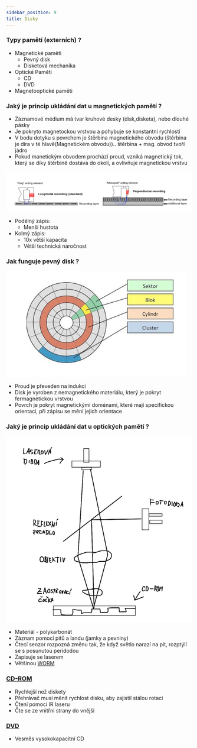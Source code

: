 ```yaml
---
sidebar_position: 9
title: Disky
---
```


### Typy pamětí (externích) ?
- Magnetické paměti
    - Pevný disk
    - Disketová mechanika
- Optické Paměti
    - CD
    - DVD
- Magnetooptické paměti



### Jaký je princip ukládání dat u magnetických pamětí ?
- Záznamové médium má tvar kruhové desky (disk,disketa), nebo dlouhé pásky
- Je pokryto magnetockou vrstvou a pohybuje se konstantní rychlostí
- V bodu dotyku s povrchem je štěrbina magnetického obvodu (štěrbina je díra v té hlavě(Magnetickém obvodu)).. štěrbina + mag. obvod tvoří jádro
- Pokud manetickým obvodem prochází proud, vzniká magnetický tok, který se díky štěrbině dostává do okolí, a ovlivňuje magnetickou vrstvu 

![zapis_na_disk](imgs/zapis_na_disk.png)

- Podélný zápis:
    - Menší hustota
- Kolmý zápis:
    - 10x větší kapacita
    - Větší technická náročnost



### Jak funguje pevný disk ?
![disk](imgs/disk.png)

- Proud je převeden na indukci
- Disk je vyroben z nemagnetického materiálu, který je pokryt fermagnetickou vrstvou
- Povrch je pokryt magnetickými doménami, které mají specifickou orientaci, při zápisu se mění jejich orientace 



### Jaký je princip ukládání dat u optických pamětí ?
![optic](imgs/optic.png)

- Materiál - polykarbonát
- Záznam pomocí pitů a landu (jamky a pevniny)
- Čtecí senzor rozpozná změnu tak, že když světlo narazí na pit, rozptýlí se s posunutou peridodou
- Zapisuje se laserem
- Většinou [WORM](## "Write Once Read Many time")



### [CD-ROM](## "Compact Disk Read Only Memory")
- Rychlejší než diskety
- Přehrávač musí měnit rychlost disku, aby zajistil stálou rotaci
- Čtení pomocí IR laseru
- Čte se ze vnitřní strany do vnější



### [DVD](## "Digital Versatile Disc")
- Vesměs vysokokapacitní CD